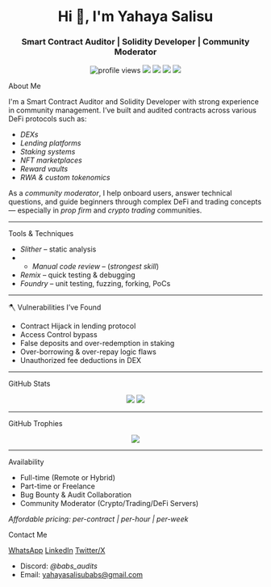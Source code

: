 <h1 align="center">Hi 👋, I'm Yahaya Salisu</h1>
<h3 align="center">Smart Contract Auditor | Solidity Developer | Community Moderator</h3>

<p align="center">
  <img src="https://komarev.com/ghpvc/?username=yahaya-Salisu&label=Profile%20views&color=blue&style=flat" alt="profile views" />
  <img src="https://img.shields.io/badge/SmartContract-Auditor-informational?style=flat&logo=ethereum&color=orange" />
<img src="https://img.shields.io/badge/Solidity-Developer-informational?style=flat&logo=ethereum&color=orange" />
  <img src="https://img.shields.io/badge/Community%20Modarator-Active-blueviolet" />
  <img src="https://img.shields.io/badge/Web3-Contributor-brightgreen" />
</p>


About Me

I'm a Smart Contract Auditor and Solidity Developer with strong experience in community management. I’ve built and audited contracts across various DeFi protocols such as:

- *DEXs*
- *Lending platforms*
- *Staking systems*
- *NFT marketplaces*
- *Reward vaults*
- *RWA & custom tokenomics*

As a *community moderator*, I help onboard users, answer technical questions, and guide beginners through complex DeFi and trading concepts — especially in *prop firm* and *crypto trading* communities.

---

Tools & Techniques

- *Slither* – static analysis
- - *Manual code review* – (*strongest skill*)  
- *Remix* – quick testing & debugging  
- *Foundry* – unit testing, fuzzing, forking, PoCs  

---

🪓 Vulnerabilities I’ve Found

- Contract Hijack in lending protocol  
- Access Control bypass  
- False deposits and over-redemption in staking  
- Over-borrowing & over-repay logic flaws  
- Unauthorized fee deductions in DEX  

---

GitHub Stats

<p align="center">
  <img src="https://github-readme-stats.vercel.app/api?username=yahaya-Salisu&show_icons=true&theme=radical" />
  <img src="https://github-readme-streak-stats.herokuapp.com?user=yahaya-Salisu&theme=radical" />
</p>

---

GitHub Trophies

<p align="center">
  <img src="https://github-profile-trophy.vercel.app/?username=yahaya-Salisu&theme=radical&row=1&no-bg=true&margin-w=15" />
</p>

---

 Availability

- Full-time (Remote or Hybrid)  
- Part-time or Freelance  
- Bug Bounty & Audit Collaboration  
- Community Moderator (Crypto/Trading/DeFi Servers)

 *Affordable pricing: per-contract | per-hour | per-week*



Contact Me

 [WhatsApp](https://wa.me/qr/AOJIRGL4JCO7D1)
 [LinkedIn](https://www.linkedin.com/in/yahaya-salisu)
 [Twitter/X](https://x.com/Babs_Crypto1?t=Vc6SgVuVgS8FxbVUZZXHVw&s=09)
- Discord: *@babs_audits*  
- Email: yahayasalisubabs@gmail.com